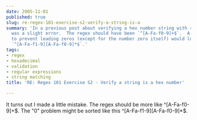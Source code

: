 ```yaml
---
date: 2005-11-01
published: true
slug: re-regex-101-exercise-s2-verify-a-string-is-a
summary: 'In a previous post about verifying a hex number string with regex, there
  was a slight error.  The regex should have been `^[A-Fa-f0-9]+$`.  A further refinement
  to prevent leading zeros (except for the number zero itself) would look like this:
  `^[A-Fa-f1-9][A-Fa-f0-9]*$`.'
tags:
- regex
- hexadecimal
- validation
- regular expressions
- string matching
title: 'RE: Regex 101 Exercise S2 - Verify a string is a hex number'

---
```

It turns out I made a little mistake.  The regex should be more like ^[A-Fa-f0-9]+$.  The "0" problem might be sorted like this ^[A-Fa-f1-9][A-Fa-f0-9]*$.<p />

